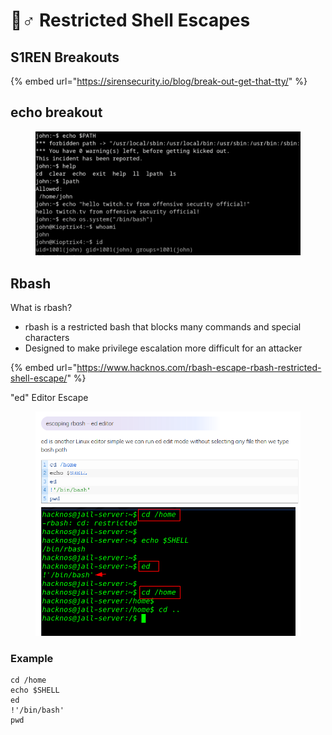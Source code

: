 # 👮♂ Restricted Shell Escapes

## S1REN Breakouts

{% embed url="https://sirensecurity.io/blog/break-out-get-that-tty/" %}

## echo breakout

<figure><img src="../.gitbook/assets/image (3) (1) (1) (2).png" alt=""><figcaption></figcaption></figure>

## Rbash

What is rbash?

* rbash is a restricted bash that blocks many commands and special characters
* Designed to make privilege escalation more difficult for an attacker

{% embed url="https://www.hacknos.com/rbash-escape-rbash-restricted-shell-escape/" %}

"ed" Editor Escape

<figure><img src="../.gitbook/assets/image (2) (6) (3).png" alt=""><figcaption></figcaption></figure>

### Example

```
cd /home
echo $SHELL
ed
!'/bin/bash'
pwd
```
